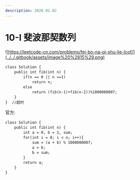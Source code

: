 ```yaml
---
description: 2020.01.02
---
```


# 10-I 斐波那契数列

![https://leetcode-cn.com/problems/fei-bo-na-qi-shu-lie-lcof/](../../.gitbook/assets/image%20%2815%29.png)

```text
class Solution {
    public int fib(int n) {
        if(n == 0 || n ==1)
            return n;
        else
            return (fib(n-1)+fib(n-2))%1000000007;
    }
}  //超时
```

官方:

```text
class Solution {
    public int fib(int n) {
        int a = 0, b = 1, sum;
        for(int i = 0; i < n; i++){
            sum = (a + b) % 1000000007;
            a = b;
            b = sum;
        }
        return a;
    }
}
```

